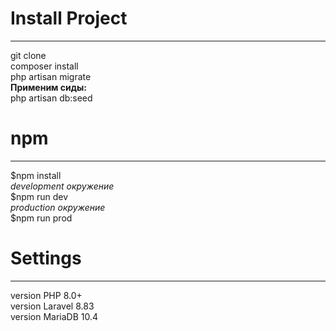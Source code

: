 <h1>Install Project</h1>
<hr>
git clone<br> 
composer install<br>
php artisan migrate<br>
<b>Применим сиды:</b> <br>
php artisan db:seed <br>


<h1>npm</h1>
<hr>
$npm install<br>
<i>development окружение</i><br>
$npm run dev <br>
<i>production окружение</i><br>
$npm run prod 

<h1>Settings</h1>
<hr>
version PHP 8.0+<br>
version Laravel 8.83<br>
version MariaDB 10.4<br>

